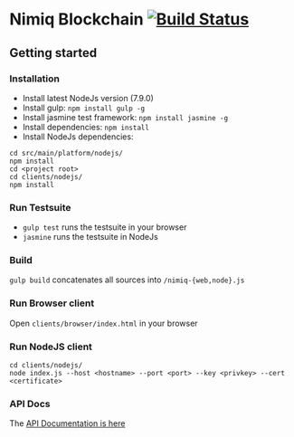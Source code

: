 # Nimiq Blockchain [![Build Status](https://travis-ci.com/nimiq-network/core.svg?token=euFrib9MJMN33MCBswws&branch=master)](https://travis-ci.com/nimiq-network/core)

## Getting started 

### Installation
- Install latest NodeJs version (7.9.0)
- Install gulp: `npm install gulp -g`
- Install jasmine test framework: `npm install jasmine -g`
- Install dependencies: `npm install`
- Install NodeJs dependencies:
```
cd src/main/platform/nodejs/
npm install
cd <project root>
cd clients/nodejs/
npm install
```

### Run Testsuite
- `gulp test` runs the testsuite in your browser
- `jasmine` runs the testsuite in NodeJs

### Build
`gulp build` concatenates all sources into `/nimiq-{web,node}.js`

### Run Browser client
Open `clients/browser/index.html` in your browser

### Run NodeJS client
```
cd clients/nodejs/
node index.js --host <hostname> --port <port> --key <privkey> --cert <certificate>
```

### API Docs 
The [API Documentation is here](dist/api-documentation.md) 
